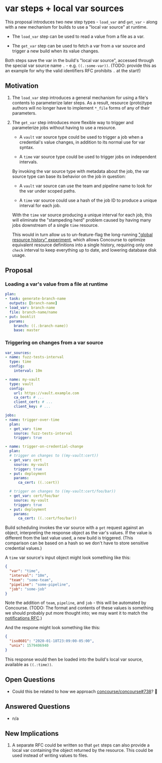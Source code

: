 # var steps + local var sources

This proposal introduces two new step types - `load_var` and `get_var` - along
with a new mechanism for builds to use a "local var source" at runtime.

* The `load_var` step can be used to read a value from a file as a var.

* The `get_var` step can be used to fetch a var from a var source and trigger a
  new build when its value changes.

Both steps save the var in the build's "local var source", accessed through the
special var source name `.` - e.g. `((.:some-var))`. (TODO: provide this as an
example for why the valid identifiers RFC prohibits `.` at the start!)

## Motivation

1. The `load_var` step introduces a general mechanism for using a file's
   contents to parameterize later steps. As a result, resource (proto)type
   authors will no longer have to implement `*_file` forms of any of their
   parameters.

1. The `get_var` step introduces more flexible way to trigger and parameterize
   jobs without having to use a resource.

   * A `vault` var source type could be used to trigger a job when a
     credential's value changes, in addition to its normal use for var syntax.

   * A `time` var source type could be used to trigger jobs on independent
     intervals.

   By invoking the var source type with metadata about the job, the var source
   type can base its behavior on the job in question:

   * A `vault` var source can use the team and pipeline name to look for the var
     under scoped paths.

   * A `time` var source could use a hash of the job ID to produce a unique
     interval for each job.

   With the `time` var source producing a unique interval for each job, this
   will eliminate the "stampeding herd" problem caused by having many jobs
   downstream of a single `time` resource.

   This would in turn allow us to un-feature-flag the long-running ["global
   resource history" experiment][global-resources-issue], which allows
   Concourse to optimize equivalent resource definitions into a single history,
   requiring only one `check` interval to keep everything up to date, and
   lowering database disk usage.

## Proposal

### Loading a var's value from a file at runtime

```yaml
plan:
- task: generate-branch-name
  outputs: [branch-name]
- load_var: branch-name
  file: branch-name/name
- put: booklit
  params:
    branch: ((.:branch-name))
    base: master
```

### Triggering on changes from a var source

```yaml
var_sources:
- name: fuzz-tests-interval
  type: time
  config:
    interval: 10m

- name: my-vault
  type: vault
  config:
    url: https://vault.example.com
    ca_cert: # ...
    client_cert: # ...
    client_key: # ...

jobs:
- name: trigger-over-time
  plan:
  - get_var: time
    source: fuzz-tests-interval
    trigger: true

- name: trigger-on-credential-change
  plan:
  # trigger on changes to ((my-vault:cert))
  - get_var: cert
    source: my-vault
    trigger: true
  - put: deployment
    params:
      ca_cert: ((.:cert))

  # trigger on changes to ((my-vault:cert/foo/bar))
  - get_var: cert/foo/bar
    source: my-vault
    trigger: true
  - put: deployment
    params:
      ca_cert: ((.:cert/foo/bar))
```

Build scheduling invokes the var source with a `get` request against an object,
interpreting the response object as the var's values. If the value is different
from the last value used, a new build is triggered. (This comparison can be
based on a hash so we don't have to store sensitive credential values.)

A `time` var source's input object might look something like this:

```json
{
  "var": "time",
  "interval": "10m",
  "team": "some-team",
  "pipeline": "some-pipeline",
  "job": "some-job"
}
```

Note the addition of `team`, `pipeline`, and `job` - this will be automated by
Concourse. (TODO: The format and contents of these values is something we
should probably put more thought into; we may want it to match the
[notifications RFC][notifications-rfc].)

And the respone might look something like this:

```json
{
  "iso8601": "2020-01-18T23:09:00-05:00",
  "unix": 1579406940
}
```

This response would then be loaded into the build's local var source, available
as `((.:time))`.

## Open Questions

* Could this be related to how we approach [concourse/concourse#738](https://github.com/concourse/concourse/issues/783)? :thinking:

## Answered Questions

* n/a

## New Implications

1. A separate RFC could be written so that `get` steps can also provide a local
   var containing the object returned by the resource. This could be used
   instead of writing values to files.

[resources-rfc]: https://github.com/vito/rfcs/blob/resource-prototypes/038-resource-prototypes/proposal.md
[global-resources-issue]: https://github.com/concourse/concourse/issues/2386
[notifications-rfc]: https://github.com/concourse/rfcs/pull/28
